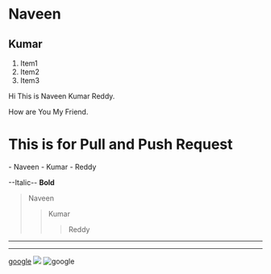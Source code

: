 

# Naveen
## Kumar


1. Item1
1. Item2
1. Item3

Hi This is Naveen Kumar Reddy.

How are You My Friend.
<h1>This is for Pull and Push Request</h1>
- Naveen
- Kumar 
- Reddy

--Italic--
**Bold**

> Naveen
>> Kumar
>>> Reddy

---------
------
[google](https://google.com)
![](https://images.pexels.com/photos/757889/pexels-photo-757889.jpeg?auto=compress&cs=tinysrgb&w=600)
![google](https://images.pexels.com/photos/1386604/pexels-photo-1386604.jpeg?auto=compress&cs=tinysrgb&w=600)